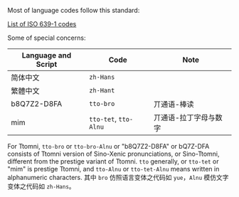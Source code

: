 
Most of language codes follow this standard:

[List of ISO 639-1 codes](https://en.wikipedia.org/wiki/List_of_ISO_639-1_codes)

Some of special concerns:

Language and Script | Code | Note
-|-|-
简体中文 | `zh-Hans` |
繁體中文 | `zh-Hant` |
b8Q7Z2-D8FA | `tto-bro` | 丌通语-棒读
mim | `tto-tet`, `tto-Alnu` | 丌通语-拉丁字母与数字

For Ttomni, `tto-bro` or `tto-bro-Alnu` or "b8Q7Z2-D8FA" or bQ7Z-DFA consists of Ttomni version of Sino-Xenic pronunciations, or Sino-Ttomni, different from the prestige variant of Ttomni. `tto` generally, or `tto-tet` or "mim" is prestige Ttomni, and `tto-Alnu` or `tto-tet-Alnu` means written in alphanumeric characters. 其中 `bro` 仿照语言变体之代码如 `yue`，`Alnu` 模仿文字变体之代码如 `zh-Hans`。
